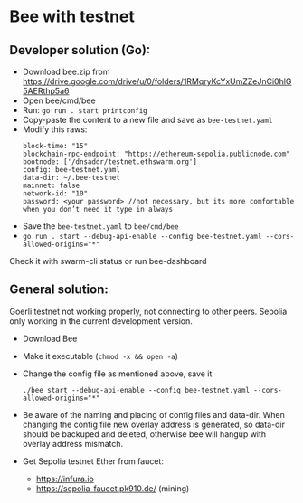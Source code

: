 # Bee with testnet

## Developer solution (Go):

- Download bee.zip from https://drive.google.com/drive/u/0/folders/1RMqryKcYxUmZZeJnCi0hlG5AERthp5a6 
- Open bee/cmd/bee
- Run: `go run . start printconfig`
- Copy-paste the content to a new file and save as `bee-testnet.yaml`
- Modify this raws:
    ```
    block-time: "15"
    blockchain-rpc-endpoint: "https://ethereum-sepolia.publicnode.com"
    bootnode: ['/dnsaddr/testnet.ethswarm.org']
    config: bee-testnet.yaml
    data-dir: ~/.bee-testnet
    mainnet: false
    network-id: "10"
    password: <your password> //not necessary, but its more comfortable when you don’t need it type in always
    ```
- Save the `bee-testnet.yaml` to `bee/cmd/bee`
- `go run . start --debug-api-enable --config bee-testnet.yaml --cors-allowed-origins="*"`

Check it with swarm-cli status or run bee-dashboard

## General solution:

Goerli testnet not working properly, not connecting to other peers. Sepolia only working in the current development version.

- Download Bee
- Make it executable (`chmod -x && open -a`)
- Change the config file as mentioned above, save it
    ```
    ./bee start --debug-api-enable --config bee-testnet.yaml --cors-allowed-origins="*"
    ```

- Be aware of the naming and placing of config files and data-dir. When changing the config file new overlay address is generated, so data-dir should be backuped and deleted, otherwise bee will hangup with overlay address mismatch.

- Get Sepolia testnet Ether from faucet: 
    - https://infura.io
    - https://sepolia-faucet.pk910.de/ (mining)
